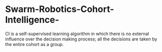 # Swarm-Robotics-Cohort-Intelligence-
CI is a self-supervised learning algorithm in which there is no external influence over the decision making process; all the decisions are taken by the entire cohort as a group. 
